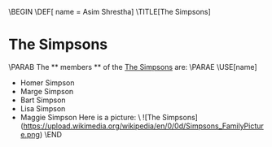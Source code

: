 \BEGIN
\DEF[ name = Asim Shrestha]
\TITLE[The Simpsons]
# The Simpsons
\PARAB
The ** members ** of the [The Simpsons](https://en.wikipedia.org/wiki/The_Simpsons) are:
\PARAE
\USE[name]
+ Homer Simpson
+ Marge Simpson
+ Bart Simpson
+ Lisa Simpson
+ Maggie Simpson
Here is a picture:
\\
![The Simpsons] (https://upload.wikimedia.org/wikipedia/en/0/0d/Simpsons_FamilyPicture.png)
\END